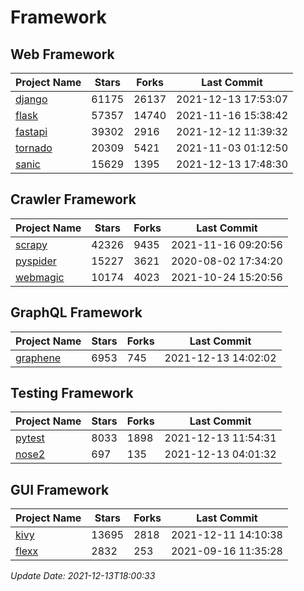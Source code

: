 # Framework

## Web Framework
| Project Name | Stars | Forks | Last Commit |
| ------------ | ----- | ----- | ----------- |
| [django](https://github.com/django/django) | 61175 | 26137 | 2021-12-13 17:53:07 |
| [flask](https://github.com/pallets/flask) | 57357 | 14740 | 2021-11-16 15:38:42 |
| [fastapi](https://github.com/tiangolo/fastapi) | 39302 | 2916 | 2021-12-12 11:39:32 |
| [tornado](https://github.com/tornadoweb/tornado) | 20309 | 5421 | 2021-11-03 01:12:50 |
| [sanic](https://github.com/sanic-org/sanic) | 15629 | 1395 | 2021-12-13 17:48:30 |

## Crawler Framework
| Project Name | Stars | Forks | Last Commit |
| ------------ | ----- | ----- | ----------- |
| [scrapy](https://github.com/scrapy/scrapy) | 42326 | 9435 | 2021-11-16 09:20:56 |
| [pyspider](https://github.com/binux/pyspider) | 15227 | 3621 | 2020-08-02 17:34:20 |
| [webmagic](https://github.com/code4craft/webmagic) | 10174 | 4023 | 2021-10-24 15:20:56 |

## GraphQL Framework
| Project Name | Stars | Forks | Last Commit |
| ------------ | ----- | ----- | ----------- |
| [graphene](https://github.com/graphql-python/graphene) | 6953 | 745 | 2021-12-13 14:02:02 |

## Testing Framework
| Project Name | Stars | Forks | Last Commit |
| ------------ | ----- | ----- | ----------- |
| [pytest](https://github.com/pytest-dev/pytest) | 8033 | 1898 | 2021-12-13 11:54:31 |
| [nose2](https://github.com/nose-devs/nose2) | 697 | 135 | 2021-12-13 04:01:32 |

## GUI Framework
| Project Name | Stars | Forks | Last Commit |
| ------------ | ----- | ----- | ----------- |
| [kivy](https://github.com/kivy/kivy) | 13695 | 2818 | 2021-12-11 14:10:38 |
| [flexx](https://github.com/flexxui/flexx) | 2832 | 253 | 2021-09-16 11:35:28 |

*Update Date: 2021-12-13T18:00:33*